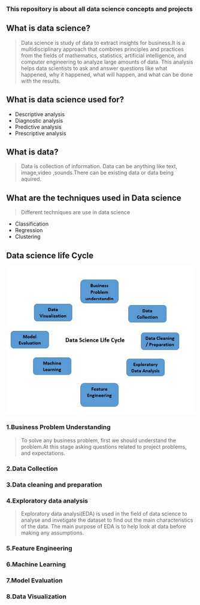 ### This repository is about all data science concepts and projects
## What is data science?
> Data science is study of data to extract insights for business.It is a multidisciplinary approach that combines principles and practices from the fields of mathematics, statistics, artificial intelligence, and computer engineering to analyze large amounts of data. This analysis helps data scientists to ask and answer questions like what happened, why it happened, what will happen, and what can be done with the results.
## What is data science used for?
- Descriptive analysis
- Diagnostic analysis
- Predictive analysis
- Prescriptive analysis

## What is data?
> Data is collection of information. Data can be anything like text, image,video ,sounds.There can be existing data or data being aquired.

## What are the techniques used in Data science
> Different techniques are use in data science
- Classification
- Regression
- Clustering

## Data science life Cycle

[![Data science life cycle](https://raw.githubusercontent.com/chethanatgithub/Data-Science/main/images/Data%20Science%20Life%20Cycle.JPG "Data science life cycle")](https://raw.githubusercontent.com/chethanatgithub/Data-Science/main/images/Data%20Science%20Life%20Cycle.JPG "Data science life cycle")

### 1.Business Problem Understanding
> To solve any business problem, first we should understand the problem.At this stage asking questions related to project problems, and expectations.
### 2.Data Collection
### 3.Data cleaning and preparation
### 4.Exploratory data analysis
> Exploratory data analysi(EDA) is used in the field of data science to analyse and invetigate the dataset to find out the main characteristics of the data.
> The main purpose of EDA is to help look at data before making any assumptions.
### 5.Feature Engineering
### 6.Machine Learning
### 7.Model Evaluation
### 8.Data Visualization


